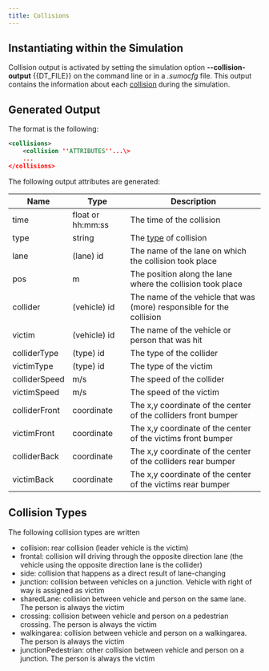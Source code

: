 ```yaml
---
title: Collisions
---
```


## Instantiating within the Simulation

Collision output is activated by setting the simulation option **--collision-output** {{DT_FILE}} on the
command line or in a *.sumocfg* file. This output contains the
information about each [collision](../Safety.md#collisions) during the simulation.

## Generated Output

The format is the following:

```xml
<collisions>
    <collision ''ATTRIBUTES''...\>
    ...
</collisions>
```

The following output attributes are generated:

| Name               | Type              | Description                                                           |
| ------------------ | ----------------- | --------------------------------------------------------------------- |
| time               | float or hh:mm:ss | The time of the collision                                             |
| type               | string            | The [type](#collision_types) of collision                             |
| lane               | (lane) id         | The name of the lane on which the collision took place                |
| pos                | m                 | The position along the lane where the collision took place            |
| collider           | (vehicle) id      | The name of the vehicle that was (more) responsible for the collision |
| victim             | (vehicle) id      | The name of the vehicle or person that was hit                        |
| colliderType       | (type) id         | The type of the collider                                              |
| victimType         | (type) id         | The type of the victim                                                |
| colliderSpeed      | m/s               | The speed of the collider                                             |
| victimSpeed        | m/s               | The speed of the victim                                               |
| colliderFront      | coordinate        | The x,y coordinate of the center of the colliders front bumper        |
| victimFront        | coordinate        | The x,y coordinate of the center of the victims front bumper          |
| colliderBack       | coordinate        | The x,y coordinate of the center of the colliders rear bumper         |
| victimBack         | coordinate        | The x,y coordinate of the center of the victims rear bumper           |



## Collision Types
The following collision types are written

- collision: rear collision (leader vehicle is the victim)
- frontal: collision will driving through the opposite direction lane (the vehicle using the opposite direction lane is the collider)
- side: collision that happens as a direct result of lane-changing 
- junction: collision between vehicles on a junction. Vehicle with right of way is assigned as victim
- sharedLane: collision between vehicle and person on the same lane. The person is always the victim
- crossing: collision between vehicle and person on a pedestrian crossing. The person is always the victim
- walkingarea: collision between vehicle and person on a walkingarea. The person is always the victim
- junctionPedestrian: other collision between vehicle and person on a junction. The person is always the victim
